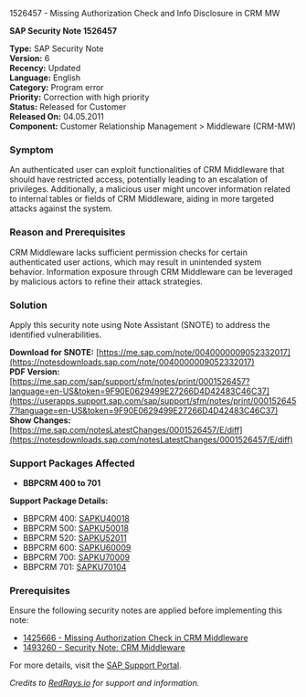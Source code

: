 1526457 - Missing Authorization Check and Info Disclosure in CRM MW

**SAP Security Note 1526457**

**Type:** SAP Security Note  
**Version:** 6  
**Recency:** Updated  
**Language:** English  
**Category:** Program error  
**Priority:** Correction with high priority  
**Status:** Released for Customer  
**Released On:** 04.05.2011  
**Component:** Customer Relationship Management > Middleware (CRM-MW)

### **Symptom**
An authenticated user can exploit functionalities of CRM Middleware that should have restricted access, potentially leading to an escalation of privileges. Additionally, a malicious user might uncover information related to internal tables or fields of CRM Middleware, aiding in more targeted attacks against the system.

### **Reason and Prerequisites**
CRM Middleware lacks sufficient permission checks for certain authenticated user actions, which may result in unintended system behavior. Information exposure through CRM Middleware can be leveraged by malicious actors to refine their attack strategies.

### **Solution**
Apply this security note using Note Assistant (SNOTE) to address the identified vulnerabilities.

**Download for SNOTE:** [https://me.sap.com/note/0040000009052332017](https://notesdownloads.sap.com/note/0040000009052332017)  
**PDF Version:** [https://me.sap.com/sap/support/sfm/notes/print/0001526457?language=en-US&token=9F90E0629499E27266D4D42483C46C37](https://userapps.support.sap.com/sap/support/sfm/notes/print/0001526457?language=en-US&token=9F90E0629499E27266D4D42483C46C37)  
**Show Changes:** [https://me.sap.com/notesLatestChanges/0001526457/E/diff](https://notesdownloads.sap.com/notesLatestChanges/0001526457/E/diff)

### **Support Packages Affected**
- **BBPCRM 400 to 701**

**Support Package Details:**  
- BBPCRM 400: [SAPKU40018](https://me.sap.com/supportpackage/SAPKU40018)  
- BBPCRM 500: [SAPKU50018](https://me.sap.com/supportpackage/SAPKU50018)  
- BBPCRM 520: [SAPKU52011](https://me.sap.com/supportpackage/SAPKU52011)  
- BBPCRM 600: [SAPKU60009](https://me.sap.com/supportpackage/SAPKU60009)  
- BBPCRM 700: [SAPKU70009](https://me.sap.com/supportpackage/SAPKU70009)  
- BBPCRM 701: [SAPKU70104](https://me.sap.com/supportpackage/SAPKU70104)  

### **Prerequisites**
Ensure the following security notes are applied before implementing this note:
- [1425666 - Missing Authorization Check in CRM Middleware](https://me.sap.com/notes/1425666)
- [1493260 - Security Note: CRM Middleware](https://me.sap.com/notes/1493260)

For more details, visit the [SAP Support Portal](https://me.sap.com/notes/0001526457).

*Credits to [RedRays.io](https://redrays.io) for support and information.*